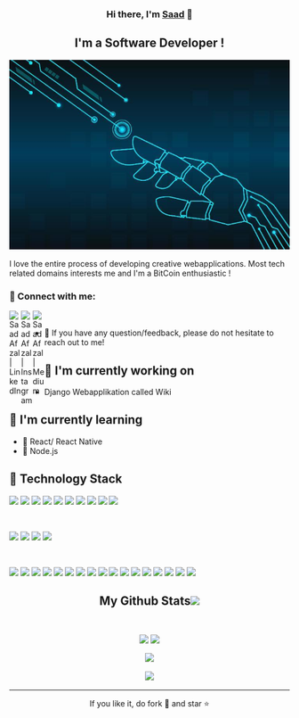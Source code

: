 <h3 align="center">
Hi there, I'm <a href="https://www.linkedin.com/in/saad-afzal-67349031/" target="_blank" rel="noreferrer">Saad</a> 👋
</h3>

<h2 align="center">
I'm a Software Developer !
</h2> 

<p align="center">
  <a href="https://www.linkedin.com/in/saad-afzal-67349031/" target="_blank" rel="noreferrer"><img src="/robot-hand-connection-technology-vector.jpg" alt="my banner"></a>
</p>


I love the entire process of developing creative webapplications. Most tech related domains interests me and I'm a BitCoin enthusiastic ! 

### 🤝 Connect with me:

<a href="https://www.linkedin.com/in/saad-afzal-67349031/"><img align="left" src="https://raw.githubusercontent.com/yushi1007/yushi1007/main/images/linkedin.svg" alt="Saad Afzal | LinkedIn" width="21px"/></a>
<a href="https://www.instagram.com/cphwanderer/"><img align="left" src="https://raw.githubusercontent.com/yushi1007/yushi1007/main/images/instagram.svg" alt="Saad Afzal | Instagram" width="21px"/></a>
<a href="https://medium.com/@saad_afzal"><img align="left" src="https://raw.githubusercontent.com/yushi1007/yushi1007/main/images/medium.svg" alt="Saad Afzal | Medium" width="21px"/></a>
</br>
- 💬 If you have any question/feedback, please do not hesitate to reach out to me!

## 🔭 I'm currently working on

- Django Webapplikation called Wiki

## 🌱 I'm currently learning

- 📱 React/ React Native 
- 📱 Node.js

## 💼 Technology Stack

![](https://img.shields.io/badge/Code-React-informational?style=flat&logo=react&color=61DAFB)
![](https://img.shields.io/badge/Code-JavaScript-informational?style=flat&logo=JavaScript&color=F7DF1E)
![](https://img.shields.io/badge/Code-HTML5-informational?style=flat&logo=HTML5&color=E34F26)
![](https://img.shields.io/badge/Code-PostgreSQL-informational?style=flat&logo=PostgreSQL&color=336791)
![](https://img.shields.io/badge/Code-SQLite-informational?style=flat&logo=SQLite&color=003B57)
![](https://img.shields.io/badge/Code-Python-informational?style=flat&logo=Python&color=003B57)
![](https://img.shields.io/badge/Java-ED8B00?style=for-the-badge&logo=java&logoColor=white)
![](https://img.shields.io/badge/C-00599C?style=for-the-badge&logo=c&logoColor=white)
![](https://img.shields.io/badge/fortran-%23734F96.svg?&style=for-the-badge&logo=fortran&logoColor=white)
![](https://img.shields.io/badge/microsoft%20sql%20server-%23CC2927.svg?&style=for-the-badge&logo=microsoft%20sql%20server&logoColor=white)

</br>

![](https://img.shields.io/badge/Style-Bootstrap-informational?style=flat&logo=Bootstrap&color=7952B3)
![](https://img.shields.io/badge/Style-CSS3-informational?style=flat&logo=CSS3&color=1572B6)
![](https://img.shields.io/badge/Style-styled--components-informational?style=flat&logo=styled-components&color=DB7093)
![](https://img.shields.io/badge/Style-Material--UI-informational?style=flat&logo=Material-UI&color=0081CB)


</br>


![](https://img.shields.io/badge/Tools-Heroku-informational?style=flat&logo=Heroku&color=430098)
![](https://img.shields.io/badge/Flask-000000?style=for-the-badge&logo=flask&logoColor=white)
![](https://img.shields.io/badge/django-%23092E20.svg?&style=for-the-badge&logo=django&logoColor=white)
![](https://img.shields.io/badge/pandas-%23150458.svg?&style=for-the-badge&logo=pandas&logoColor=white)
![](https://img.shields.io/badge/Microsoft_Azure-0089D6?style=for-the-badge&logo=microsoft-azure&logoColor=white)
![](https://img.shields.io/badge/Tools-Git-informational?style=flat&logo=Git&color=F05032)
![](https://img.shields.io/badge/Tools-GitHub-informational?style=flat&logo=GitHub&color=181717)
![](https://img.shields.io/badge/Bitbucket-330F63?style=for-the-badge&logo=bitbucket&logoColor=white)
![](https://img.shields.io/badge/jira-%230052CC.svg?&style=for-the-badge&logo=jira&logoColor=white)
![](https://img.shields.io/badge/atlassian-%230052CC.svg?&style=for-the-badge&logo=atlassian&logoColor=white)
![](https://img.shields.io/badge/confluence-%23172B4D.svg?&style=for-the-badge&logo=confluence&logoColor=white)
![](https://img.shields.io/badge/powershell-%235391FE.svg?&style=for-the-badge&logo=powershell&logoColor=white)
![](https://img.shields.io/badge/json-%23000000.svg?&style=for-the-badge&logo=json&logoColor=white)
![](https://img.shields.io/badge/docker-%232496ED.svg?&style=for-the-badge&logo=docker&logoColor=white)
![](https://img.shields.io/badge/kubernetes-%23326CE5.svg?&style=for-the-badge&logo=kubernetes&logoColor=white)
![](https://img.shields.io/badge/bitcoin-%23F7931A.svg?&style=for-the-badge&logo=bitcoin&logoColor=black)
![](https://img.shields.io/badge/ethereum-%233C3C3D.svg?&style=for-the-badge&logo=ethereum&logoColor=white)



<h2 align="center">
  My Github Stats<img src="https://media.giphy.com/media/VgCDAzcKvsR6OM0uWg/giphy.gif" width="50">
</h2>
 
<br>

<p align = "center">
  <img  src = "https://github-readme-stats.vercel.app/api?username=sadodk&show_icons=true&theme=radical&line_height=27">
  <img src = "https://github-readme-stats.vercel.app/api/top-langs/?username=sadodk&hide=html,css,java,shaderlab,kotlin,hlsl&theme=radical">
</p>

<p align = "center">
 <img  src="https://github-readme-streak-stats.herokuapp.com/?user=sadodk&show_icons=true&locale=en&layout=compact&theme=radical&line_height=0" />
</p> 

<p align = "center">
 <img src="https://activity-graph.herokuapp.com/graph?username=sadodk&theme=redical">
</p> 
<hr>
<p align="center">If you like it, do fork 🍴 and star ⭐</p>

